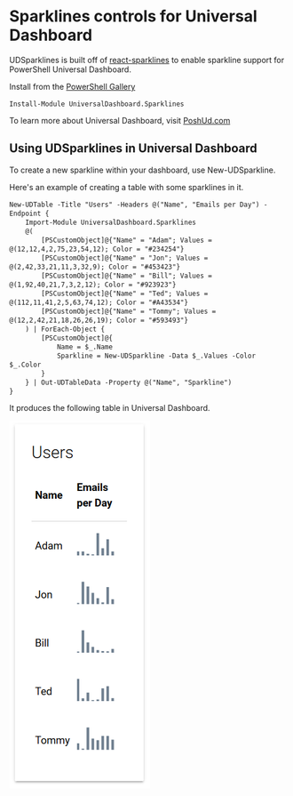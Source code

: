 # Sparklines controls for Universal Dashboard

UDSparklines is built off of [react-sparklines](https://github.com/borisyankov/react-sparklines) to enable sparkline support for PowerShell Universal Dashboard.

Install from the [PowerShell Gallery](https://www.powershellgallery.com/packages/UniversalDashboard.Sparklines)

```
Install-Module UniversalDashboard.Sparklines
```

To learn more about Universal Dashboard, visit [PoshUd.com](https://www.poshud.com)

## Using UDSparklines in Universal Dashboard

To create a new sparkline within your dashboard, use New-UDSparkline. 

Here's an example of creating a table with some sparklines in it. 

```
New-UDTable -Title "Users" -Headers @("Name", "Emails per Day") -Endpoint {
    Import-Module UniversalDashboard.Sparklines
    @(
        [PSCustomObject]@{"Name" = "Adam"; Values = @(12,12,4,2,75,23,54,12); Color = "#234254"}
        [PSCustomObject]@{"Name" = "Jon"; Values = @(2,42,33,21,11,3,32,9); Color = "#453423"}
        [PSCustomObject]@{"Name" = "Bill"; Values = @(1,92,40,21,7,3,2,12); Color = "#923923"}
        [PSCustomObject]@{"Name" = "Ted"; Values = @(112,11,41,2,5,63,74,12); Color = "#A43534"}
        [PSCustomObject]@{"Name" = "Tommy"; Values = @(12,2,42,21,18,26,26,19); Color = "#593493"}
    ) | ForEach-Object {
        [PSCustomObject]@{
            Name = $_.Name
            Sparkline = New-UDSparkline -Data $_.Values -Color $_.Color
        }
    } | Out-UDTableData -Property @("Name", "Sparkline")
}
```

It produces the following table in Universal Dashboard. 

![Image of sparklines](/images/sparklines-demo.png)
